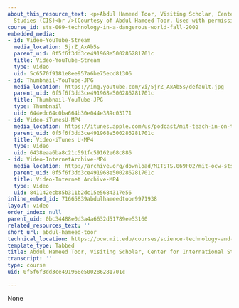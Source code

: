 ```yaml
---
about_this_resource_text: <p>Abdul Hameed Toor, Visiting Scholar, Center for International
  Studies (CIS)<br />(Courtesy of Abdul Hameed Toor. Used with permission.)</p>
course_id: sts-069-technology-in-a-dangerous-world-fall-2002
embedded_media:
- id: Video-YouTube-Stream
  media_location: 5jrZ_AxAb5s
  parent_uid: 0f5f6f3dd3ce491968e500286281701c
  title: Video-YouTube-Stream
  type: Video
  uid: 5c6570f9181e8ee957a6be75ecd81306
- id: Thumbnail-YouTube-JPG
  media_location: https://img.youtube.com/vi/5jrZ_AxAb5s/default.jpg
  parent_uid: 0f5f6f3dd3ce491968e500286281701c
  title: Thumbnail-YouTube-JPG
  type: Thumbnail
  uid: 644edc64c0ba664b30e044e389c03171
- id: Video-iTunesU-MP4
  media_location: https://itunes.apple.com/us/podcast/mit-teach-in-on-technology/id341600055?i=63740531
  parent_uid: 0f5f6f3dd3ce491968e500286281701c
  title: Video-iTunes U-MP4
  type: Video
  uid: 6438eaa6ba8c21c591fc59162e68c886
- id: Video-InternetArchive-MP4
  media_location: http://archive.org/download/MITSTS.069F02/mit-ocw-sts.069-toor-01oct01-220k.mp4
  parent_uid: 0f5f6f3dd3ce491968e500286281701c
  title: Video-Internet Archive-MP4
  type: Video
  uid: 841142ecb85b311b2dc15e5684317e56
inline_embed_id: 71665839abdulhameedtoor9971938
layout: video
order_index: null
parent_uid: 0bc34488e0d3a4a6632d51789ee53160
related_resources_text: ''
short_url: abdul-hameed-toor
technical_location: https://ocw.mit.edu/courses/science-technology-and-society/sts-069-technology-in-a-dangerous-world-fall-2002/related-resources/abdul-hameed-toor
template_type: Tabbed
title: Abdul Hameed Toor, Visiting Scholar, Center for International Studies (CIS)
transcript: ''
type: course
uid: 0f5f6f3dd3ce491968e500286281701c

---
```

None